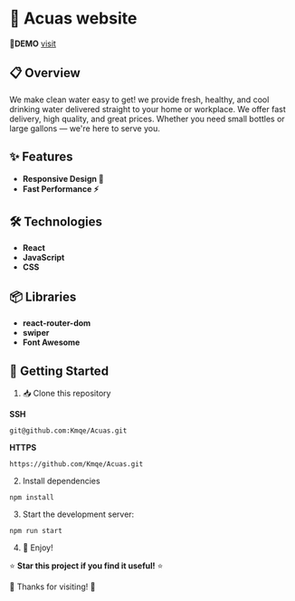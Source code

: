 # 🚀 Acuas website
🔗**DEMO** [visit](https://acuas-water.netlify.app/)

## 📋 Overview

We make clean water easy to get!
we provide fresh, healthy, and cool drinking water delivered straight to your home or workplace. We offer fast delivery, high quality, and great prices. Whether you need small bottles or large gallons — we're here to serve you.

## ✨ Features

- **Responsive Design 📱**
- **Fast Performance ⚡**

## 🛠️ Technologies

- **React**
- **JavaScript**
- **CSS**

## 📦 Libraries

- **react-router-dom**
- **swiper**
- **Font Awesome**

## 🏁 Getting Started

1. 📥 Clone this repository

**SSH**

```
git@github.com:Kmqe/Acuas.git
```

**HTTPS**

```
https://github.com/Kmqe/Acuas.git
```

2. Install dependencies

```
npm install
```

3. Start the development server:

```
npm run start
```

4. 🎉 Enjoy!

⭐ **Star this project if you find it useful!** ⭐

🙏 Thanks for visiting! 🙏
